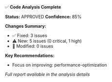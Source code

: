 ✅ **Code Analysis Complete**

**Status:** APPROVED
**Confidence:** 85%

**Changes Summary:**
- ✅ Fixed: 3 issues
- ⚠️ New: 5 issues (0 critical, 1 high)
- 🔄 Modified: 0 issues

**Key Recommendations:**
- Focus on improving: performance-optimization


_Full report available in the analysis details_